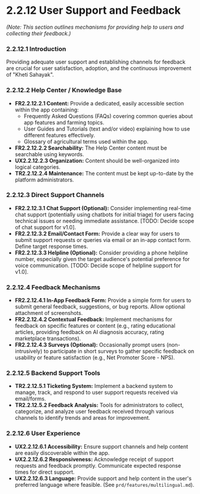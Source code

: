 # **2.2.12 User Support and Feedback**

*(Note: This section outlines mechanisms for providing help to users and collecting their feedback.)*

### **2.2.12.1 Introduction**
Providing adequate user support and establishing channels for feedback are crucial for user satisfaction, adoption, and the continuous improvement of "Kheti Sahayak".

### **2.2.12.2 Help Center / Knowledge Base**
*   **FR2.2.12.2.1 Content:** Provide a dedicated, easily accessible section within the app containing:
    *   Frequently Asked Questions (FAQs) covering common queries about app features and farming topics.
    *   User Guides and Tutorials (text and/or video) explaining how to use different features effectively.
    *   Glossary of agricultural terms used within the app.
*   **FR2.2.12.2.2 Searchability:** The Help Center content must be searchable using keywords.
*   **UX2.2.12.2.3 Organization:** Content should be well-organized into logical categories.
*   **TR2.2.12.2.4 Maintenance:** The content must be kept up-to-date by the platform administrators.

### **2.2.12.3 Direct Support Channels**
*   **FR2.2.12.3.1 Chat Support (Optional):** Consider implementing real-time chat support (potentially using chatbots for initial triage) for users facing technical issues or needing immediate assistance. [TODO: Decide scope of chat support for v1.0].
*   **FR2.2.12.3.2 Email/Contact Form:** Provide a clear way for users to submit support requests or queries via email or an in-app contact form. Define target response times.
*   **FR2.2.12.3.3 Helpline (Optional):** Consider providing a phone helpline number, especially given the target audience's potential preference for voice communication. [TODO: Decide scope of helpline support for v1.0].

### **2.2.12.4 Feedback Mechanisms**
*   **FR2.2.12.4.1 In-App Feedback Form:** Provide a simple form for users to submit general feedback, suggestions, or bug reports. Allow optional attachment of screenshots.
*   **FR2.2.12.4.2 Contextual Feedback:** Implement mechanisms for feedback on specific features or content (e.g., rating educational articles, providing feedback on AI diagnosis accuracy, rating marketplace transactions).
*   **FR2.2.12.4.3 Surveys (Optional):** Occasionally prompt users (non-intrusively) to participate in short surveys to gather specific feedback on usability or feature satisfaction (e.g., Net Promoter Score - NPS).

### **2.2.12.5 Backend Support Tools**
*   **TR2.2.12.5.1 Ticketing System:** Implement a backend system to manage, track, and respond to user support requests received via email/forms.
*   **TR2.2.12.5.2 Feedback Analysis:** Tools for administrators to collect, categorize, and analyze user feedback received through various channels to identify trends and areas for improvement.

### **2.2.12.6 User Experience**
*   **UX2.2.12.6.1 Accessibility:** Ensure support channels and help content are easily discoverable within the app.
*   **UX2.2.12.6.2 Responsiveness:** Acknowledge receipt of support requests and feedback promptly. Communicate expected response times for direct support.
*   **UX2.2.12.6.3 Language:** Provide support and help content in the user's preferred language where feasible. (See `prd/features/multilingual.md`).
